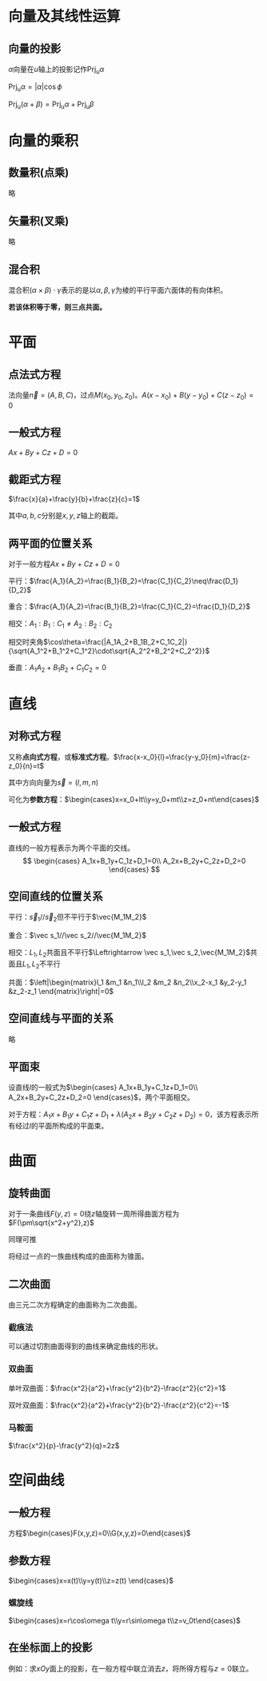 # 向量及其线性运算

## 向量的投影

$\alpha$向量在$u$轴上的投影记作$\mathrm{Prj_u}\alpha$

$\mathrm{Prj_u}\alpha=|\alpha|\cos\phi$

$\mathrm{Prj_u}(\alpha+\beta)=\mathrm{Prj_u}\alpha+\mathrm{Prj_u}\beta$

# 向量的乘积

## 数量积(点乘)

略

## 矢量积(叉乘)

略

## 混合积

混合积$(\alpha\times\beta)\cdot\gamma$表示的是以$\alpha,\beta,\gamma$为棱的平行平面六面体的有向体积。

**若该体积等于零，则三点共面。**

# 平面

## 点法式方程

法向量$\vec{n}=(A,B,C)$，过点$M(x_0,y_0,z_0)$。$A(x-x_0)+B(y-y_0)+C(z-z_0)=0$

## 一般式方程

$Ax+By+Cz+D=0$

## 截距式方程

$\frac{x}{a}+\frac{y}{b}+\frac{z}{c}=1$

其中$a,b,c$分别是$x,y,z$轴上的截距。

## 两平面的位置关系

对于一般方程$Ax+By+Cz+D=0$

平行：$\frac{A_1}{A_2}=\frac{B_1}{B_2}=\frac{C_1}{C_2}\neq\frac{D_1}{D_2}$

重合：$\frac{A_1}{A_2}=\frac{B_1}{B_2}=\frac{C_1}{C_2}=\frac{D_1}{D_2}$

相交：$A_1:B_1:C_1\neq A_2:B_2:C_2$

相交时夹角$\cos\theta=\frac{|A_1A_2+B_1B_2+C_1C_2|}{\sqrt{A_1^2+B_1^2+C_1^2}\cdot\sqrt{A_2^2+B_2^2+C_2^2}}$

垂直：$A_1A_2+B_1B_2+C_1C_2=0$

# 直线

## 对称式方程

又称**点向式方程**，或**标准式方程**。$\frac{x-x_0}{l}=\frac{y-y_0}{m}=\frac{z-z_0}{n}=t$

其中方向向量为$\vec s=(l,m,n)$

可化为**参数方程**：$\begin{cases}x=x_0+lt\\y=y_0+mt\\z=z_0+nt\end{cases}$

## 一般式方程

直线的一般方程表示为两个平面的交线。
$$
\begin{cases}
A_1x+B_1y+C_1z+D_1=0\\
A_2x+B_2y+C_2z+D_2=0
\end{cases}
$$

## 空间直线的位置关系

平行：$\vec s_1//\vec s_2$但不平行于$\vec{M_1M_2}$

重合：$\vec s_1//\vec s_2//\vec{M_1M_2}$

相交：$L_1,L_2$共面且不平行$\Leftrightarrow \vec s_1,\vec s_2,\vec{M_1M_2}$共面且$L_1,L_2$不平行

共面：$\left|\begin{matrix}l_1 &m_1 &n_1\\l_2 &m_2 &n_2\\x_2-x_1 &y_2-y_1 &z_2-z_1 \end{matrix}\right|=0$

## 空间直线与平面的关系

略

## 平面束

设直线$l$的一般式为$\begin{cases}
A_1x+B_1y+C_1z+D_1=0\\
A_2x+B_2y+C_2z+D_2=0
\end{cases}$，两个平面相交。

对于方程：$A_1x+B_1y+C_1z+D_1+\lambda(A_2x+B_2y+C_2z+D_2)=0$，该方程表示所有经过$l$的平面所构成的平面束。

# 曲面

## 旋转曲面

对于一条曲线$F(y,z)=0$绕$z$轴旋转一周所得曲面方程为$F(\pm\sqrt{x^2+y^2},z)$

同理可推

将经过一点的一族曲线构成的曲面称为锥面。

## 二次曲面

由三元二次方程确定的曲面称为二次曲面。

### 截痕法

可以通过切割曲面得到的曲线来确定曲线的形状。

### 双曲面

单叶双曲面：$\frac{x^2}{a^2}+\frac{y^2}{b^2}-\frac{z^2}{c^2}=1$

双叶双曲面：$\frac{x^2}{a^2}+\frac{y^2}{b^2}-\frac{z^2}{c^2}=-1$

### 马鞍面

$\frac{x^2}{p}-\frac{y^2}{q}=2z$

# 空间曲线

## 一般方程

方程$\begin{cases}F(x,y,z)=0\\G(x,y,z)=0\end{cases}$

## 参数方程

$\begin{cases}x=x(t)\\y=y(t)\\z=z(t) \end{cases}$

### 螺旋线

$\begin{cases}x=r\cos\omega t\\y=r\sin\omega t\\z=v_0t\end{cases}$

## 在坐标面上的投影

例如：求$xOy$面上的投影，在一般方程中联立消去$z$，将所得方程与$z=0$联立。